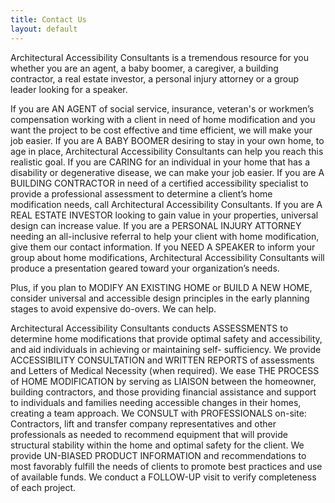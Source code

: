 ```yaml
---
title: Contact Us
layout: default
---
```


Architectural Accessibility Consultants is a tremendous resource for
you whether you are an agent, a baby boomer, a caregiver, a building
contractor, a real estate investor, a personal injury attorney or a
group leader looking for a speaker.

If you are AN AGENT of social service, insurance, veteran's or
workmen’s compensation working with a client in need of home
modification and you want the project to be cost effective and time
efficient, we will make your job easier. If you are A BABY BOOMER
desiring to stay in your own home, to age in place, Architectural
Accessibility Consultants can help you reach this realistic goal. If
you are CARING for an individual in your home that has a disability or
degenerative disease, we can make your job easier. If you are A
BUILDING CONTRACTOR in need of a certified accessibility specialist to
provide a professional assessment to determine a client’s home
modification needs, call Architectural Accessibility Consultants. If
you are A REAL ESTATE INVESTOR looking to gain value in your
properties, universal design can increase value. If you are a PERSONAL
INJURY ATTORNEY needing an all-inclusive referral to help your client
with home modification, give them our contact information. If you NEED
A SPEAKER to inform your group about home modifications, Architectural
Accessibility Consultants will produce a presentation geared toward
your organization’s needs.
 
Plus, if you plan to MODIFY AN EXISTING HOME or BUILD A NEW HOME,
consider universal and accessible design principles in the early
planning stages to avoid expensive do-overs. We can help.
 
Architectural Accessibility Consultants conducts ASSESSMENTS to
determine home modifications that provide optimal safety and
accessibility, and aid individuals in achieving or maintaining self-
sufficiency. We provide ACCESSIBILITY CONSULTATION and WRITTEN REPORTS
of assessments and Letters of Medical Necessity (when required). We
ease THE PROCESS of HOME MODIFICATION by serving as LIAISON between
the homeowner, building contractors, and those providing financial
assistance and support to individuals and families needing accessible
changes in their homes, creating a team approach. We CONSULT with
PROFESSIONALS on-site: Contractors, lift and transfer company
representatives and other professionals as needed to recommend
equipment that will provide structural stability within the home and
optimal safety for the client. We provide UN-BIASED PRODUCT
INFORMATION and recommendations to most favorably fulfill the needs of
clients to promote best practices and use of available funds. We
conduct a FOLLOW-UP visit to verify completeness of each project.
